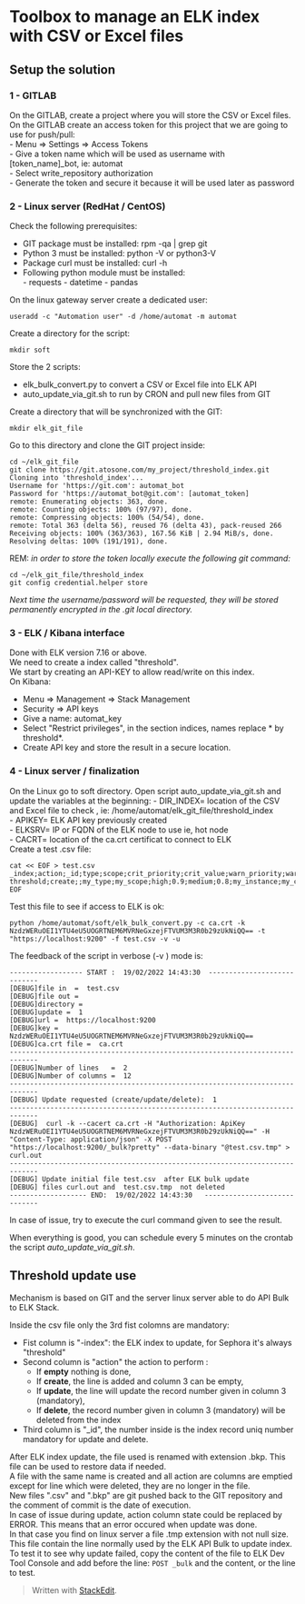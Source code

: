 # Toolbox to manage an ELK index with CSV or Excel files

## Setup the solution      
### 1 - GITLAB    
On the GITLAB, create a project where you will store the CSV or Excel files.    
On the GITLAB create an access token for this project that we are going to use for push/pull:     
    - Menu => Settings => Access Tokens    
    - Give a token name which will be used as username with [token_name]_bot, ie: automat     
    - Select write_repository authorization      
    - Generate the token and secure it because it will be used later as password       

### 2 - Linux server (RedHat / CentOS)    
Check the following prerequisites:    
   - GIT package must be installed: rpm -qa | grep git       
   - Python 3 must be installed: python -V or python3-V     
   - Package curl must be installed: curl -h
   - Following python module must be installed:     
          - requests
          - datetime
          - pandas
 
On the linux gateway server create a dedicated user:
```
useradd -c "Automation user" -d /home/automat -m automat
```
Create a directory for the script: 
```
mkdir soft
```
Store the 2 scripts:       
  * elk_bulk_convert.py to convert a CSV or Excel file into ELK API       
  * auto_update_via_git.sh to run by CRON and pull new files from GIT     

Create a directory that will be synchronized with the GIT:     
```
mkdir elk_git_file
```
Go to this directory and clone the GIT project inside:
```
cd ~/elk_git_file
git clone https://git.atosone.com/my_project/threshold_index.git
Cloning into 'threshold_index'...
Username for 'https://git.com': automat_bot
Password for 'https://automat_bot@git.com': [automat_token]
remote: Enumerating objects: 363, done.
remote: Counting objects: 100% (97/97), done.
remote: Compressing objects: 100% (54/54), done.
remote: Total 363 (delta 56), reused 76 (delta 43), pack-reused 266
Receiving objects: 100% (363/363), 167.56 KiB | 2.94 MiB/s, done.
Resolving deltas: 100% (191/191), done.
```
REM: *in order to store the token locally execute the following git command:*
```
cd ~/elk_git_file/threshold_index
git config credential.helper store
```
*Next time the username/password will be requested, they will be stored permanently encrypted in the .git local directory.*     

### 3 - ELK / Kibana interface    
Done with ELK version 7.16 or above.    
We need to  create a index called "threshold".    
We start by creating an API-KEY to allow read/write on this index.    
On Kibana:
- Menu => Management => Stack Management    
- Security => API keys     
- Give a name: automat_key    
- Select "Restrict privileges", in the section indices, names replace * by threshold*.    
- Create API key and store the result in a secure location.    

### 4 - Linux server / finalization 
On the Linux go to soft directory.
Open script auto_update_via_git.sh and update the variables at the beginning:
    - DIR_INDEX= location of the CSV and Excel file to check , ie: /home/automat/elk_git_file/threshold_index    
    - APIKEY= ELK API key previously created     
    - ELKSRV= IP or FQDN of the ELK node to use ie, hot node     
    - CACRT= location of the ca.crt certificat to connect to ELK    
 Create a test .csv file:
 ```
cat << EOF > test.csv
_index;action;_id;type;scope;crit_priority;crit_value;warn_priority;warn_value;instance;category
threshold;create;;my_type;my_scope;high;0.9;medium;0.8;my_instance;my_category
EOF
```
 Test this file to see if access to ELK is ok:
```
python /home/automat/soft/elk_bulk_convert.py -c ca.crt -k NzdzWERuOEI1YTU4eU5UOGRTNEM6MVRNeGxzejFTVUM3M3R0b29zUkNiQQ== -t "https://localhost:9200" -f test.csv -v -u    
```
The feedback of the script in verbose (-v ) mode is:
```
------------------ START :  19/02/2022 14:43:30  ----------------------------
[DEBUG]file in  =  test.csv
[DEBUG]file out =
[DEBUG]directory =
[DEBUG]update =  1
[DEBUG]url =  https://localhost:9200
[DEBUG]key =  NzdzWERuOEI1YTU4eU5UOGRTNEM6MVRNeGxzejFTVUM3M3R0b29zUkNiQQ==
[DEBUG]ca.crt file =  ca.crt
-----------------------------------------------------------------------------
[DEBUG]Number of lines   =  2
[DEBUG]Number of columns =  12
-----------------------------------------------------------------------------
[DEBUG] Update requested (create/update/delete):  1
-----------------------------------------------------------------------------
[DEBUG]  curl -k --cacert ca.crt -H "Authorization: ApiKey NzdzWERuOEI1YTU4eU5UOGRTNEM6MVRNeGxzejFTVUM3M3R0b29zUkNiQQ==" -H "Content-Type: application/json" -X POST "https://localhost:9200/_bulk?pretty" --data-binary "@test.csv.tmp" > curl.out
-----------------------------------------------------------------------------
[DEBUG] Update initial file test.csv  after ELK bulk update
[DEBUG] files curl.out and  test.csv.tmp  not deleted
------------------- END:  19/02/2022 14:43:30   -----------------------------
```
In case of issue, try to execute the curl command given to see the result.    

When everything is good, you can schedule every 5 minutes on the crontab the script  *auto_update_via_git.sh*.    

## Threshold update use

Mechanism is based on GIT and the server linux server able to do API Bulk to ELK Stack.      

Inside the csv file only the 3rd fist colomns are mandatory:      

- Fist column is "-index": the ELK index to update, for Sephora it's always "threshold"     
- Second column is "action" the action to perform :
	- If **empty** nothing is done,
	- If **create**, the line is added and column 3 can be empty,
	- If **update**, the line will update the record number given in column 3 (mandatory),
 	- If **delete**, the record number given in column 3 (mandatory) will be deleted from the index
- Third column is "_id", the number inside is the index record uniq number mandatory for update and delete.

After ELK index update, the file used is renamed with extension .bkp. This file can be used to restore data if needed.   
A file with the same name is created and all action are columns are emptied except for line which were deleted, they are no longer in the file.    
New files ".csv" and ".bkp" are git pushed back to the GIT repository and the comment of commit is the date of execution.    
In case of issue during update, action column state could be replaced by ERROR. This means that an error occured when update was done.     
In that case you find on linux server a file .tmp extension with not null size.    
This file contain the line normally used by the ELK API Bulk to update index.     
To test it to see why update failed, copy the content of the file to ELK Dev Tool Console and add before the line: `POST _bulk` and the content, or the line to test.

     
> Written with [StackEdit](https://stackedit.io/).
